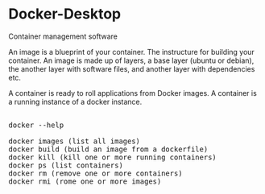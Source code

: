 # Docker-Desktop

<p> Container management software </p>

<p> An image is a blueprint of your container. The instructure for building your container. An image is made up of layers, a base layer (ubuntu or debian), the another layer with software files, and another layer with dependencies etc. </p>

<p> A container is ready to roll applications from Docker images. A container is a running instance of a docker instance. </p>

<pre> 
docker --help 

docker images (list all images)
docker build (build an image from a dockerfile)
docker kill (kill one or more running containers)
docker ps (list containers)
docker rm (remove one or more containers)
docker rmi (rome one or more images)
</pre>


